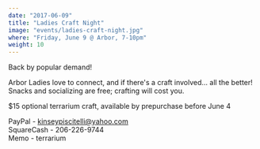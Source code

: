 ```yaml
---
date: "2017-06-09"
title: "Ladies Craft Night"
image: "events/ladies-craft-night.jpg"
where: "Friday, June 9 @ Arbor, 7-10pm"
weight: 10
---
```


Back by popular demand!

Arbor Ladies love to connect, and if there's a craft involved... all the better! Snacks and socializing are free; crafting will cost you. 

$15 optional terrarium craft, available by prepurchase before June 4

PayPal - <a href="mailto:kinseypiscitelli@yahoo.com">kinseypiscitelli@yahoo.com</a><br />
SquareCash - 206-226-9744<br />
Memo - terrarium<br />

